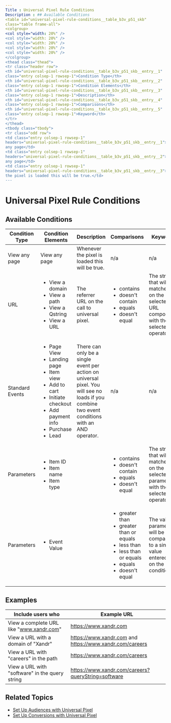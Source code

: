 ```yaml
---
Title : Universal Pixel Rule Conditions
Description : ## Available Conditions
<table id="universal-pixel-rule-conditions__table_b3v_p51_skb"
class="table frame-all">
<colgroup>
<col style="width: 20%" />
<col style="width: 20%" />
<col style="width: 20%" />
<col style="width: 20%" />
<col style="width: 20%" />
</colgroup>
<thead class="thead">
<tr class="header row">
<th id="universal-pixel-rule-conditions__table_b3v_p51_skb__entry__1"
class="entry colsep-1 rowsep-1">Condition Type</th>
<th id="universal-pixel-rule-conditions__table_b3v_p51_skb__entry__2"
class="entry colsep-1 rowsep-1">Condition Elements</th>
<th id="universal-pixel-rule-conditions__table_b3v_p51_skb__entry__3"
class="entry colsep-1 rowsep-1">Description</th>
<th id="universal-pixel-rule-conditions__table_b3v_p51_skb__entry__4"
class="entry colsep-1 rowsep-1">Comparisons</th>
<th id="universal-pixel-rule-conditions__table_b3v_p51_skb__entry__5"
class="entry colsep-1 rowsep-1">Keyword</th>
</tr>
</thead>
<tbody class="tbody">
<tr class="odd row">
<td class="entry colsep-1 rowsep-1"
headers="universal-pixel-rule-conditions__table_b3v_p51_skb__entry__1">View
any page</td>
<td class="entry colsep-1 rowsep-1"
headers="universal-pixel-rule-conditions__table_b3v_p51_skb__entry__2">View
any page</td>
<td class="entry colsep-1 rowsep-1"
headers="universal-pixel-rule-conditions__table_b3v_p51_skb__entry__3">Whenever
the pixel is loaded this will be true.</td>
---
```



# Universal Pixel Rule Conditions





## Available Conditions

<table id="universal-pixel-rule-conditions__table_b3v_p51_skb"
class="table frame-all">
<colgroup>
<col style="width: 20%" />
<col style="width: 20%" />
<col style="width: 20%" />
<col style="width: 20%" />
<col style="width: 20%" />
</colgroup>
<thead class="thead">
<tr class="header row">
<th id="universal-pixel-rule-conditions__table_b3v_p51_skb__entry__1"
class="entry colsep-1 rowsep-1">Condition Type</th>
<th id="universal-pixel-rule-conditions__table_b3v_p51_skb__entry__2"
class="entry colsep-1 rowsep-1">Condition Elements</th>
<th id="universal-pixel-rule-conditions__table_b3v_p51_skb__entry__3"
class="entry colsep-1 rowsep-1">Description</th>
<th id="universal-pixel-rule-conditions__table_b3v_p51_skb__entry__4"
class="entry colsep-1 rowsep-1">Comparisons</th>
<th id="universal-pixel-rule-conditions__table_b3v_p51_skb__entry__5"
class="entry colsep-1 rowsep-1">Keyword</th>
</tr>
</thead>
<tbody class="tbody">
<tr class="odd row">
<td class="entry colsep-1 rowsep-1"
headers="universal-pixel-rule-conditions__table_b3v_p51_skb__entry__1">View
any page</td>
<td class="entry colsep-1 rowsep-1"
headers="universal-pixel-rule-conditions__table_b3v_p51_skb__entry__2">View
any page</td>
<td class="entry colsep-1 rowsep-1"
headers="universal-pixel-rule-conditions__table_b3v_p51_skb__entry__3">Whenever
the pixel is loaded this will be true.</td>
<td class="entry colsep-1 rowsep-1"
headers="universal-pixel-rule-conditions__table_b3v_p51_skb__entry__4">n/a</td>
<td class="entry colsep-1 rowsep-1"
headers="universal-pixel-rule-conditions__table_b3v_p51_skb__entry__5">n/a</td>
</tr>
<tr class="even row">
<td class="entry colsep-1 rowsep-1"
headers="universal-pixel-rule-conditions__table_b3v_p51_skb__entry__1">URL</td>
<td class="entry colsep-1 rowsep-1"
headers="universal-pixel-rule-conditions__table_b3v_p51_skb__entry__2"><ul>
<li>View a domain</li>
<li>View a path</li>
<li>View a Qstring</li>
<li>View a URL</li>
</ul></td>
<td class="entry colsep-1 rowsep-1"
headers="universal-pixel-rule-conditions__table_b3v_p51_skb__entry__3">The
referrer URL on the call to universal pixel.</td>
<td class="entry colsep-1 rowsep-1"
headers="universal-pixel-rule-conditions__table_b3v_p51_skb__entry__4"><ul>
<li>contains</li>
<li>doesn't contain</li>
<li>equals</li>
<li>doesn't equal</li>
</ul></td>
<td class="entry colsep-1 rowsep-1"
headers="universal-pixel-rule-conditions__table_b3v_p51_skb__entry__5">The
string that will be matched on the selected URL component with the
selected operator.</td>
</tr>
<tr class="odd row">
<td class="entry colsep-1 rowsep-1"
headers="universal-pixel-rule-conditions__table_b3v_p51_skb__entry__1">Standard
Events</td>
<td class="entry colsep-1 rowsep-1"
headers="universal-pixel-rule-conditions__table_b3v_p51_skb__entry__2"><ul>
<li>Page View</li>
<li>Landing page</li>
<li>Item view</li>
<li>Add to cart</li>
<li>Initiate checkout</li>
<li>Add payment info</li>
<li>Purchase</li>
<li>Lead</li>
</ul></td>
<td class="entry colsep-1 rowsep-1"
headers="universal-pixel-rule-conditions__table_b3v_p51_skb__entry__3">There
can only be a single event per action on universal pixel. You will see
no loads if you combine two event conditions with an AND operator.</td>
<td class="entry colsep-1 rowsep-1"
headers="universal-pixel-rule-conditions__table_b3v_p51_skb__entry__4">n/a</td>
<td class="entry colsep-1 rowsep-1"
headers="universal-pixel-rule-conditions__table_b3v_p51_skb__entry__5">n/a</td>
</tr>
<tr class="even row">
<td class="entry colsep-1 rowsep-1"
headers="universal-pixel-rule-conditions__table_b3v_p51_skb__entry__1">Parameters</td>
<td class="entry colsep-1 rowsep-1"
headers="universal-pixel-rule-conditions__table_b3v_p51_skb__entry__2"><ul>
<li>Item ID</li>
<li>Item name</li>
<li>Item type</li>
</ul></td>
<td class="entry colsep-1 rowsep-1"
headers="universal-pixel-rule-conditions__table_b3v_p51_skb__entry__3"></td>
<td class="entry colsep-1 rowsep-1"
headers="universal-pixel-rule-conditions__table_b3v_p51_skb__entry__4"><ul>
<li>contains</li>
<li>doesn't contain</li>
<li>equals</li>
<li>doesn't equal</li>
</ul></td>
<td class="entry colsep-1 rowsep-1"
headers="universal-pixel-rule-conditions__table_b3v_p51_skb__entry__5">The
string that will be matched on the selected parameter with the selected
operator.</td>
</tr>
<tr class="odd row">
<td class="entry colsep-1 rowsep-1"
headers="universal-pixel-rule-conditions__table_b3v_p51_skb__entry__1">Parameters</td>
<td class="entry colsep-1 rowsep-1"
headers="universal-pixel-rule-conditions__table_b3v_p51_skb__entry__2"><ul>
<li>Event Value</li>
</ul></td>
<td class="entry colsep-1 rowsep-1"
headers="universal-pixel-rule-conditions__table_b3v_p51_skb__entry__3"></td>
<td class="entry colsep-1 rowsep-1"
headers="universal-pixel-rule-conditions__table_b3v_p51_skb__entry__4"><ul>
<li>greater than</li>
<li>greater than or equals</li>
<li>less than</li>
<li>less than or equals</li>
<li>equals</li>
<li>doesn't equal</li>
</ul></td>
<td class="entry colsep-1 rowsep-1"
headers="universal-pixel-rule-conditions__table_b3v_p51_skb__entry__5">The
value parameter will be compared to a single value entered in on the
condition</td>
</tr>
</tbody>
</table>



<div id="universal-pixel-rule-conditions__section_z2g_nrp_rsb"
>

## Examples

<table id="universal-pixel-rule-conditions__table_x33_prp_rsb"
class="table">
<thead class="thead">
<tr class="header row">
<th id="universal-pixel-rule-conditions__table_x33_prp_rsb__entry__1"
class="entry">Include users who</th>
<th id="universal-pixel-rule-conditions__table_x33_prp_rsb__entry__2"
class="entry">Example URL</th>
</tr>
</thead>
<tbody class="tbody">
<tr class="odd row">
<td class="entry"
headers="universal-pixel-rule-conditions__table_x33_prp_rsb__entry__1">View
a complete URL like "<a href="https://www.xandr.com" class="xref"
target="_blank">www.xandr.com</a>"</td>
<td class="entry"
headers="universal-pixel-rule-conditions__table_x33_prp_rsb__entry__2"><a
href="https://www.xandr.com/" class="xref"
target="_blank">https://www.xandr.com</a></td>
</tr>
<tr class="even row">
<td class="entry"
headers="universal-pixel-rule-conditions__table_x33_prp_rsb__entry__1">View
a URL with a domain of "Xandr"</td>
<td class="entry"
headers="universal-pixel-rule-conditions__table_x33_prp_rsb__entry__2"><a
href="https://www.xandr.com/" class="xref"
target="_blank">https://www.xandr.com</a> and <a
href="https://www.xandr.com/careers" class="xref"
target="_blank">https://www.<span
class="ph">xandr.com/careers</a></td>
</tr>
<tr class="odd row">
<td class="entry"
headers="universal-pixel-rule-conditions__table_x33_prp_rsb__entry__1">View
a URL with "careers" in the path</td>
<td class="entry"
headers="universal-pixel-rule-conditions__table_x33_prp_rsb__entry__2"><a
href="https://www.xandr.com/careers" class="xref"
target="_blank">https://www.<span
class="ph">xandr.com/careers</a></td>
</tr>
<tr class="even row">
<td class="entry"
headers="universal-pixel-rule-conditions__table_x33_prp_rsb__entry__1">View
a URL with "software" in the query string</td>
<td class="entry"
headers="universal-pixel-rule-conditions__table_x33_prp_rsb__entry__2"><a
href="https://www.xandr.com/" class="xref"
target="_blank">https://www.<span
class="ph">xandr.com/careers?queryString=software</a></td>
</tr>
</tbody>
</table>



<div id="universal-pixel-rule-conditions__section_mqd_nh1_nmb"
>

## Related Topics

- <a href="set-up-audiences-with-universal-pixel.html" class="xref"
  title="You can set up audiences for your universal pixel using rules and conditions, then target the audience segments in the Audience and Location Targeting settings of your line item.">Set
  Up Audiences with Universal Pixel</a>
- <a href="set-up-conversions-with-universal-pixel.html" class="xref"
  title="You can set up conversions for your universal pixel using rules and conditions, then track conversion activity using Curate reporting.">Set
  Up Conversions with Universal Pixel</a>







